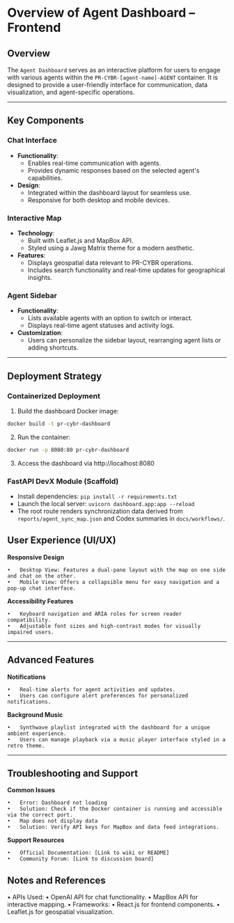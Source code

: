 # Overview of Agent Dashboard – Frontend

<!-- 
Key Objectives for this Document:
1. Outline the purpose and functionality of the Agent Dashboard.
2. Define the core components of the dashboard, including its UI/UX, integrations, and interactivity.
3. Provide a framework for deploying and maintaining the frontend dashboard effectively.
-->

## Overview

The `Agent Dashboard` serves as an interactive platform for users to engage with various agents within the `PR-CYBR-[agent-name]-AGENT` container. It is designed to provide a user-friendly interface for communication, data visualization, and agent-specific operations.

---

## Key Components

<!-- 
Key Objectives for this Section:
1. Highlight the major components of the dashboard, including chat interface, interactive map, and agent sidebar.
2. Detail their specific functionalities and how they contribute to the user experience.
3. Provide technical insights into implementation details, such as libraries or frameworks used.
-->

### Chat Interface
- **Functionality**:
  - Enables real-time communication with agents.
  - Provides dynamic responses based on the selected agent's capabilities.
- **Design**:
  - Integrated within the dashboard layout for seamless use.
  - Responsive for both desktop and mobile devices.

### Interactive Map
- **Technology**:
  - Built with Leaflet.js and MapBox API.
  - Styled using a Jawg Matrix theme for a modern aesthetic.
- **Features**:
  - Displays geospatial data relevant to PR-CYBR operations.
  - Includes search functionality and real-time updates for geographical insights.

### Agent Sidebar
- **Functionality**:
  - Lists available agents with an option to switch or interact.
  - Displays real-time agent statuses and activity logs.
- **Customization**:
  - Users can personalize the sidebar layout, rearranging agent lists or adding shortcuts.

---

## Deployment Strategy

<!--
Key Objectives for this Section:
1. Provide clear deployment steps for the frontend dashboard.
2. Include containerized deployment instructions for Docker environments.
3. Ensure compatibility and scalability in deployment methods.
-->

### Containerized Deployment
1. Build the dashboard Docker image:
```bash
docker build -t pr-cybr-dashboard
```
2. Run the container:
```bash
docker run -p 8080:80 pr-cybr-dashboard
```
3. Access the dashboard via http://localhost:8080

### FastAPI DevX Module (Scaffold)

- Install dependencies: `pip install -r requirements.txt`
- Launch the local server: `uvicorn dashboard.app:app --reload`
- The root route renders synchronization data derived from `reports/agent_sync_map.json` and Codex summaries in `docs/workflows/`.

## User Experience (UI/UX)

<!-- 
Key Objectives for this Section:
1. Emphasize the responsive design principles applied to the dashboard.
2. Detail user-centric features like theme customization and accessibility options.
3. Highlight how UI/UX choices enhance overall usability.
-->

**Responsive Design**

	•	Desktop View: Features a dual-pane layout with the map on one side and chat on the other.
	•	Mobile View: Offers a collapsible menu for easy navigation and a pop-up chat interface.

**Accessibility Features**

	•	Keyboard navigation and ARIA roles for screen reader compatibility.
	•	Adjustable font sizes and high-contrast modes for visually impaired users.

---

## Advanced Features

<!-- 
Key Objectives for this Section:
1. Outline additional features that enrich the user experience, such as notifications or music integration.
2. Include technical specifications and potential expansion ideas.
-->

**Notifications**

	•	Real-time alerts for agent activities and updates.
	•	Users can configure alert preferences for personalized notifications.

**Background Music**

	•	Synthwave playlist integrated with the dashboard for a unique ambient experience.
	•	Users can manage playback via a music player interface styled in a retro theme.

---

## Troubleshooting and Support

<!-- 
Key Objectives for this Section:
1. Provide a list of common issues users might face and their solutions.
2. Include links to relevant support resources or documentation.
3. Ensure this section empowers users to resolve minor problems independently.
-->

**Common Issues**

	•	Error: Dashboard not loading
	•	Solution: Check if the Docker container is running and accessible via the correct port.
	•	Map does not display data
	•	Solution: Verify API keys for MapBox and data feed integrations.

**Support Resources**

	•	Official Documentation: [Link to wiki or README]
	•	Community Forum: [Link to discussion board]

## Notes and References

<!-- 
Key Objectives for this Section:
1. Include links to related documentation or external libraries used.
2. Provide references for APIs and tools integrated into the dashboard.
3. Document best practices for extending or maintaining the dashboard.
-->

•	APIs Used:
	•	OpenAI API for chat functionality.
	•	MapBox API for interactive mapping.
•	Frameworks:
	•	React.js for frontend components.
	•	Leaflet.js for geospatial visualization.
